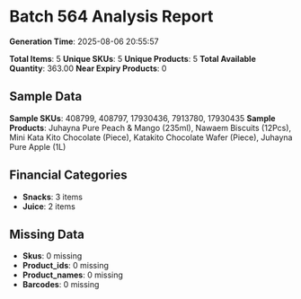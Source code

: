 # Batch 564 Analysis Report

**Generation Time**: 2025-08-06 20:55:57

**Total Items**: 5
**Unique SKUs**: 5
**Unique Products**: 5
**Total Available Quantity**: 363.00
**Near Expiry Products**: 0

## Sample Data
**Sample SKUs**: 408799, 408797, 17930436, 7913780, 17930435
**Sample Products**: Juhayna Pure Peach & Mango (235ml), Nawaem Biscuits (12Pcs), Mini Kata Kito Chocolate (Piece), Katakito Chocolate Wafer (Piece), Juhayna Pure Apple (1L)

## Financial Categories
- **Snacks**: 3 items
- **Juice**: 2 items

## Missing Data
- **Skus**: 0 missing
- **Product_ids**: 0 missing
- **Product_names**: 0 missing
- **Barcodes**: 0 missing
